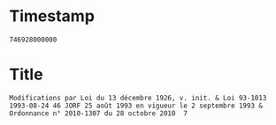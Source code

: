 # Timestamp
```
746928000000
```

# Title
```
Modifications par Loi du 13 décembre 1926, v. init. & Loi 93-1013 1993-08-24 46 JORF 25 août 1993 en vigueur le 2 septembre 1993 & Ordonnance n° 2010-1307 du 28 octobre 2010  7
```